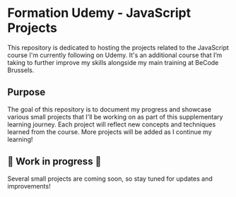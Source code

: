# Formation Udemy - JavaScript Projects

This repository is dedicated to hosting the projects related to the JavaScript course I'm currently following on Udemy. It's an additional course that I’m taking to further improve my skills alongside my main training at BeCode Brussels.

## Purpose

The goal of this repository is to document my progress and showcase various small projects that I'll be working on as part of this supplementary learning journey. Each project will reflect new concepts and techniques learned from the course. More projects will be added as I continue my learning!

## :hammer: Work in progress :hammer:

Several small projects are coming soon, so stay tuned for updates and improvements!
